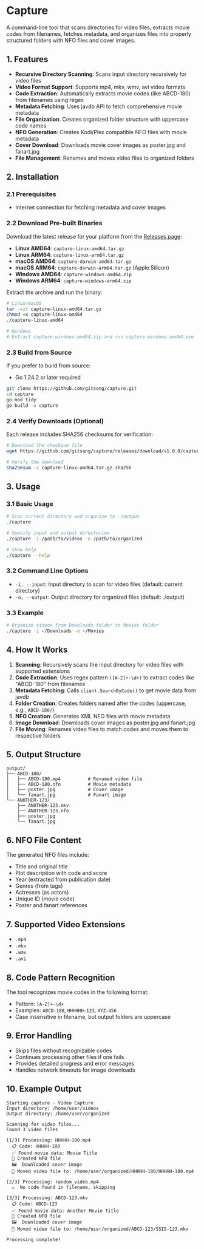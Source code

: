 # Capture

A command-line tool that scans directories for video files, extracts movie codes from filenames, fetches metadata, and organizes files into properly structured folders with NFO files and cover images.

## 1. Features

- **Recursive Directory Scanning**: Scans input directory recursively for video files
- **Video Format Support**: Supports mp4, mkv, wmv, avi video formats
- **Code Extraction**: Automatically extracts movie codes (like ABCD-180) from filenames using regex
- **Metadata Fetching**: Uses javdb API to fetch comprehensive movie metadata
- **File Organization**: Creates organized folder structure with uppercase code names
- **NFO Generation**: Creates Kodi/Plex compatible NFO files with movie metadata
- **Cover Download**: Downloads movie cover images as poster.jpg and fanart.jpg
- **File Management**: Renames and moves video files to organized folders

## 2. Installation

### 2.1 Prerequisites

- Internet connection for fetching metadata and cover images

### 2.2 Download Pre-built Binaries

Download the latest release for your platform from the [Releases page](https://github.com/gitsang/capture/releases):

- **Linux AMD64**: `capture-linux-amd64.tar.gz`
- **Linux ARM64**: `capture-linux-arm64.tar.gz`
- **macOS AMD64**: `capture-darwin-amd64.tar.gz`
- **macOS ARM64**: `capture-darwin-arm64.tar.gz` (Apple Silicon)
- **Windows AMD64**: `capture-windows-amd64.zip`
- **Windows ARM64**: `capture-windows-arm64.zip`

Extract the archive and run the binary:

```bash
# Linux/macOS
tar -xzf capture-linux-amd64.tar.gz
chmod +x capture-linux-amd64
./capture-linux-amd64

# Windows
# Extract capture-windows-amd64.zip and run capture-windows-amd64.exe
```

### 2.3 Build from Source

If you prefer to build from source:

- Go 1.24.2 or later required

```bash
git clone https://github.com/gitsang/capture.git
cd capture
go mod tidy
go build -o capture
```

### 2.4 Verify Downloads (Optional)

Each release includes SHA256 checksums for verification:

```bash
# Download the checksum file
wget https://github.com/gitsang/capture/releases/download/v1.0.0/capture-linux-amd64.tar.gz.sha256

# Verify the download
sha256sum -c capture-linux-amd64.tar.gz.sha256
```

## 3. Usage

### 3.1 Basic Usage

```bash
# Scan current directory and organize to ./output
./capture

# Specify input and output directories
./capture -i /path/to/videos -o /path/to/organized

# Show help
./capture --help
```

### 3.2 Command Line Options

- `-i, --input`: Input directory to scan for video files (default: current directory)
- `-o, --output`: Output directory for organized files (default: ./output)

### 3.3 Example

```bash
# Organize videos from Downloads folder to Movies folder
./capture -i ~/Downloads -o ~/Movies
```

## 4. How It Works

1. **Scanning**: Recursively scans the input directory for video files with supported extensions
2. **Code Extraction**: Uses regex pattern `([A-Z]+-\d+)` to extract codes like "ABCD-180" from filenames
3. **Metadata Fetching**: Calls `client.SearchByCode()` to get movie data from javdb
4. **Folder Creation**: Creates folders named after the codes (uppercase, e.g., `ABCD-180/`)
5. **NFO Creation**: Generates XML NFO files with movie metadata
6. **Image Download**: Downloads cover images as poster.jpg and fanart.jpg
7. **File Moving**: Renames video files to match codes and moves them to respective folders

## 5. Output Structure

```
output/
├── ABCD-180/
│   ├── ABCD-180.mp4          # Renamed video file
│   ├── ABCD-180.nfo          # Movie metadata
│   ├── poster.jpg            # Cover image
│   └── fanart.jpg            # Fanart image
└── ANOTHER-123/
    ├── ANOTHER-123.mkv
    ├── ANOTHER-123.nfo
    ├── poster.jpg
    └── fanart.jpg
```

## 6. NFO File Content

The generated NFO files include:

- Title and original title
- Plot description with code and score
- Year (extracted from publication date)
- Genres (from tags)
- Actresses (as actors)
- Unique ID (movie code)
- Poster and fanart references

## 7. Supported Video Extensions

- `.mp4`
- `.mkv`
- `.wmv`
- `.avi`

## 8. Code Pattern Recognition

The tool recognizes movie codes in the following format:

- Pattern: `[A-Z]+-\d+`
- Examples: `ABCD-180`, `HHHHHH-123`, `XYZ-456`
- Case insensitive in filename, but output folders are uppercase

## 9. Error Handling

- Skips files without recognizable codes
- Continues processing other files if one fails
- Provides detailed progress and error messages
- Handles network timeouts for image downloads

## 10. Example Output

```
Starting capture - Video Capture
Input directory: /home/user/videos
Output directory: /home/user/organized

Scanning for video files...
Found 3 video files

[1/3] Processing: HHHHH-180.mp4
  📋 Code: HHHHH-180
  ✅ Found movie data: Movie Title
  📄 Created NFO file
  🖼️  Downloaded cover image
  📁 Moved video file to: /home/user/organized/HHHHH-180/HHHHH-180.mp4

[2/3] Processing: random_video.mp4
  ⚠️  No code found in filename, skipping

[3/3] Processing: ABCD-123.mkv
  📋 Code: ABCD-123
  ✅ Found movie data: Another Movie Title
  📄 Created NFO file
  🖼️  Downloaded cover image
  📁 Moved video file to: /home/user/organized/ABCD-123/SSIS-123.mkv

Processing complete!
```

